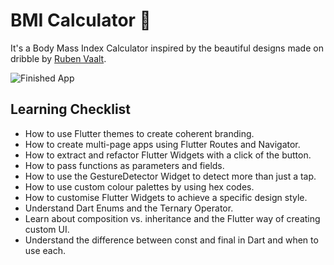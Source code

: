 # BMI Calculator 💪
It's a Body Mass Index Calculator inspired by the beautiful designs made on dribble by [Ruben Vaalt](https://dribbble.com/shots/4585382-Simple-BMI-Calculator). 

![Finished App](https://github.com/londonappbrewery/Images/blob/master/bmi-calc-demo.gif)

## Learning Checklist

- How to use Flutter themes to create coherent branding. 
- How to create multi-page apps using Flutter Routes and Navigator.
- How to extract and refactor Flutter Widgets with a click of the button. 
- How to pass functions as parameters and fields.
- How to use the GestureDetector Widget to detect more than just a tap.
- How to use custom colour palettes by using hex codes.
- How to customise Flutter Widgets to achieve a specific design style.
- Understand Dart Enums and the Ternary Operator.
- Learn about composition vs. inheritance and the Flutter way of creating custom UI.
- Understand the difference between const and final in Dart and when to use each.
